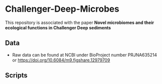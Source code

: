# Challenger-Deep-Microbes
This repository is associated with the paper **Novel microbiomes and their ecological functions in Challenger Deep sediments**

## Data

- Raw data can be found at NCBI under BioProject number PRJNA635214 or https://doi.org/10.6084/m9.figshare.12979709

## Scripts

